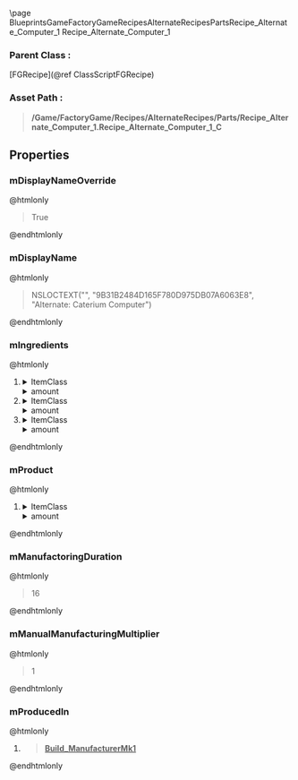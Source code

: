 \page BlueprintsGameFactoryGameRecipesAlternateRecipesPartsRecipe_Alternate_Computer_1 Recipe_Alternate_Computer_1
### Parent Class :
[FGRecipe](@ref ClassScriptFGRecipe)
### Asset Path :
<b><blockquote>/Game/FactoryGame/Recipes/AlternateRecipes/Parts/Recipe_Alternate_Computer_1.Recipe_Alternate_Computer_1_C</blockquote></b>
## Properties

### mDisplayNameOverride
@htmlonly
<blockquote>True</blockquote>
@endhtmlonly

### mDisplayName
@htmlonly
<blockquote>NSLOCTEXT("", "9B31B2484D165F780D975DB07A6063E8", "Alternate: Caterium Computer")</blockquote>
@endhtmlonly

### mIngredients
@htmlonly
<ol>
<li>
<details>
 <summary>ItemClass</summary>
<b><a href="_blueprints_game_factory_game_resource_parts_circuit_board_desc__circuit_board.html"><blockquote>Desc_CircuitBoard</blockquote></a></b>
</details>
<details>
 <summary>amount</summary>
<blockquote>7</blockquote>
</details>
</li>
<li>
<details>
 <summary>ItemClass</summary>
<b><a href="_blueprints_game_factory_game_resource_parts_high_speed_wire_desc__high_speed_wire.html"><blockquote>Desc_HighSpeedWire</blockquote></a></b>
</details>
<details>
 <summary>amount</summary>
<blockquote>28</blockquote>
</details>
</li>
<li>
<details>
 <summary>ItemClass</summary>
<b><a href="_blueprints_game_factory_game_resource_parts_rubber_desc__rubber.html"><blockquote>Desc_Rubber</blockquote></a></b>
</details>
<details>
 <summary>amount</summary>
<blockquote>12</blockquote>
</details>
</li>
</ol>
@endhtmlonly

### mProduct
@htmlonly
<ol>
<li>
<details>
 <summary>ItemClass</summary>
<b><a href="_blueprints_game_factory_game_resource_parts_computer_desc__computer.html"><blockquote>Desc_Computer</blockquote></a></b>
</details>
<details>
 <summary>amount</summary>
<blockquote>1</blockquote>
</details>
</li>
</ol>
@endhtmlonly

### mManufactoringDuration
@htmlonly
<blockquote>16</blockquote>
@endhtmlonly

### mManualManufacturingMultiplier
@htmlonly
<blockquote>1</blockquote>
@endhtmlonly

### mProducedIn
@htmlonly
<ol>
<li>
<b><a href="_blueprints_game_factory_game_buildable_factory_manufacturer_mk1_build__manufacturer_mk1.html"><blockquote>Build_ManufacturerMk1</blockquote></a></b>
</li>
</ol>
@endhtmlonly

